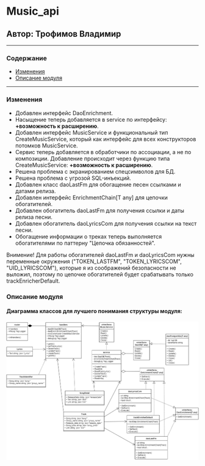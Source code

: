 #  Music_api #
## Автор: Трофимов Владимир ##
---
### Содержание ###
- [Изменения](#изменения)
- [Описание модуля](#описание-модуля)
---
### Изменения ###
- Добавлен интерфейс DaoEnrichment.
- Насыщение теперь добавляется в service по интерфейсу: **+возможность к расширению**.
- Добавлен интерфейс MusicService и функциональный тип CreateMusicService, который как интерфейс для всех конструкторов потомков MusicService.
- Сервис теперь добавляется в обработчики по ассоциации, а не по композиции. Добавление происходит через функцию типа CreateMusicService: **+возможность к расширению**.
- Решена проблема с экранированием спецсимволов для БД.
- Решена проблема с угрозой SQL-инъекций.
- Добавлен класс daoLastFm для обогащение песен ссылками и датами релиза.
- Добавлен интерфейс EnrichmentChain[T any] для цепочки обогатителей.
- Добавлен обогатитель daoLastFm для получения ссылки и даты релиза песни.
- Добавлен обогатитель daoLyricsCom для получения ссылки на текст песни.
- Обогащение информации о треках теперь выполняется обогатителями по паттерну "Цепочка обязанностей".

Внимение! Для работы обогатителей daoLastFm и daoLyricsCom нужны переменные окружения ("TOKEN_LASTFM", "TOKEN_LYRICSCOM", "UID_LYRICSCOM"), которые я из соображений безопасности не выложил, поэтому по цепочке обогатителей будет срабатывать только trackEnricherDefault.

### Описание модуля ###
#### Диаграмма классов для лучшего понимания структуры модуля: ####
![1](https://github.com/Vladimir220/music_api/blob/main/pics/class_diagram.jpg)


